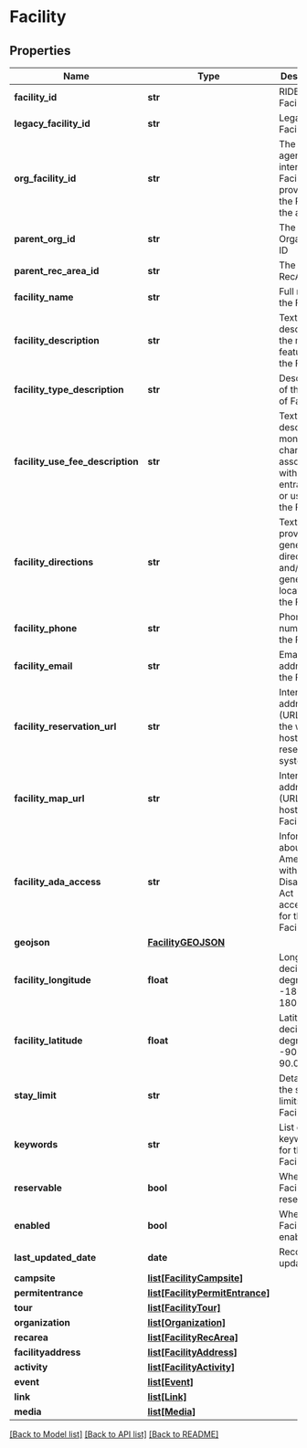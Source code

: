 # Facility

## Properties
Name | Type | Description | Notes
------------ | ------------- | ------------- | -------------
**facility_id** | **str** | RIDB unique Facility ID | 
**legacy_facility_id** | **str** | Legacy Facility ID | 
**org_facility_id** | **str** | The agency&#x27;s internal Facility ID provided to the RIDB by the agency | 
**parent_org_id** | **str** | The parent Organization ID | [optional] 
**parent_rec_area_id** | **str** | The parent RecArea ID | [optional] 
**facility_name** | **str** | Full name of the Facility | 
**facility_description** | **str** | Text describing the main features of the Facility | 
**facility_type_description** | **str** | Description of the type of Facility | 
**facility_use_fee_description** | **str** | Text describing monetary charges associated with entrance to or usage of the Facility | 
**facility_directions** | **str** | Text that provides general directions and/or the general location of the Facility | 
**facility_phone** | **str** | Phone number of the Facility | 
**facility_email** | **str** | Email address of the Facility | 
**facility_reservation_url** | **str** | Internet address (URL) for the web site hosting the reservation system | 
**facility_map_url** | **str** | Internet address (URL) that hosts the Facility map | 
**facility_ada_access** | **str** | Information about the Americans with Disabilities Act accessibility for the Facility | 
**geojson** | [**FacilityGEOJSON**](FacilityGEOJSON.md) |  | 
**facility_longitude** | **float** | Longitude in decimal degrees -180.0 to 180.0 | 
**facility_latitude** | **float** | Latitude in decimal degrees -90.0 to 90.0 | 
**stay_limit** | **str** | Details on the stay limits for the Facility | 
**keywords** | **str** | List of keywords for the Facility | 
**reservable** | **bool** | Whether the Facility is reservable | 
**enabled** | **bool** | Whether the Facility is enabled | 
**last_updated_date** | **date** | Record last update date | 
**campsite** | [**list[FacilityCampsite]**](FacilityCampsite.md) |  | [optional] 
**permitentrance** | [**list[FacilityPermitEntrance]**](FacilityPermitEntrance.md) |  | [optional] 
**tour** | [**list[FacilityTour]**](FacilityTour.md) |  | [optional] 
**organization** | [**list[Organization]**](Organization.md) |  | [optional] 
**recarea** | [**list[FacilityRecArea]**](FacilityRecArea.md) |  | [optional] 
**facilityaddress** | [**list[FacilityAddress]**](FacilityAddress.md) |  | [optional] 
**activity** | [**list[FacilityActivity]**](FacilityActivity.md) |  | [optional] 
**event** | [**list[Event]**](Event.md) |  | [optional] 
**link** | [**list[Link]**](Link.md) |  | [optional] 
**media** | [**list[Media]**](Media.md) |  | [optional] 

[[Back to Model list]](../README.md#documentation-for-models) [[Back to API list]](../README.md#documentation-for-api-endpoints) [[Back to README]](../README.md)

